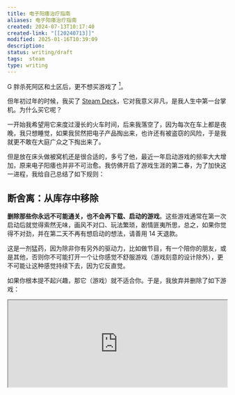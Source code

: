 ```yaml
---
title: 电子阳痿治疗指南
aliases: 电子阳痿治疗指南
created: 2024-07-13T10:17:40
created-link: "[[20240713]]"
modified: 2025-01-16T10:39:09
description: 
status: writing/draft
tags:  steam
type: writing
---
```


G 胖杀死阿区和土区后，更不想买游戏了 [^steam-kill-cheaper-area]。

但年初过年的时候，我买了 [Steam Deck](steam-deck)，它对我意义非凡，是我人生中第一台掌机。为什么买它呢？

一开始我希望用它来度过漫长的火车时间，后来我落空了，因为每次在车上都是夜晚，我只想睡觉，如果我贸然把电子产品掏出来，也许还有被盗窃的风险，于是我就更不敢在大庭广众之下掏出来了。

但是放在床头做被窝机还是很合适的，多亏了他，最近一年启动游戏的频率大大增加，原来电子阳痿也并非不可治愈。我仿佛开启了游戏生涯的第二春，为了加快这一进程，我给自己总结了如下规则：

## 断舍离：从库存中移除

**删除那些你永远不可能通关，也不会再下载、启动的游戏**。这些游戏通常在第一次启动后就觉得索然无味，画风不对口、玩法繁琐，剧情匪夷所思，总之，如果你觉得不对劲，并在第二天不再有想启动的想法，请善用 14 天退款。

这是一剂猛药，因为除非你有另外的驱动力，比如做节目，有一个陪你的朋友，或是其他，否则你不可能打开一个让你感觉不舒服游戏（游戏刻意的设计除外），更不可能让这种感觉持续下去，因为它反直觉。

如果你根本提不起兴趣，那它（游戏）就不适合你。于是，我放弃并删除了如下游戏：

<iframe src='https://store.steampowered.com/widget/395170' style='height:200px;width:100%' allow='fullscreen'/>
<iframe src='https://store.steampowered.com/widget/743390' style='height:200px;width:100%' allow='fullscreen'/>

这个系列完全是听小黑盒软文买的铜板价游戏，买了玩了一次，只不过第一次下错了，直接从 2 开始玩的，我直接知道了 1 的结局主角选择了堕落黑暗，而 2 的主题开始救赎之旅，我觉得游戏是好游戏，但是我不喜欢每个场景的解密，这让我每个场景都需要去搜攻略，看中文攻略是一件痛苦的事情。在满是广告和不清晰的表达之间，猜测下一步是如何，没有什么比这更糟的体验了。

<iframe src='https://store.steampowered.com/widget/237930' style='height:200px;width:100%' allow='fullscreen'/>
晶体管和黑帝斯是一家厂商，我不喜欢他的打斗风格，我没有被它的世界观 catch 到，总的来说，我不怎么喜欢这款游戏，但是当时并不多了解退款政策，所以一直在库里积压。

<iframe src='https://store.steampowered.com/widget/1369320' style='height:200px;width:100%' allow='fullscreen'/>
这是个有趣的游戏，而且免费，好的，我知道了，我不会再打开了。

<iframe src='https://store.steampowered.com/widget/651500' style='height:200px;width:100%' allow='fullscreen'/>
好的，又是一个卷轴的叙事结构，我不怎么喜欢他的画风，但是大学那会儿作为一个考察二战残酷战争的游戏，我又在 UP 主的推荐下购买了这个游戏，从来都没有玩过一次，以后也不会。我不 Care。

<iframe src='https://store.steampowered.com/widget/483980' style='height:200px;width:100%' allow='fullscreen'/>
<iframe src='https://store.steampowered.com/widget/691450' style='height:200px;width:100%' allow='fullscreen'/>
2020 年 9 月 22 日购入，算是补票。高中的时候，我喜欢看主播玩恐怖游戏，其实现在也是，只是没了什么时间，所以淡了，我自己从来不会尝试，买来一次下载都没有，我买了它，因为我觉得这个是个好游戏，现在我把它删了，因为我不适合上手玩高难度的恐怖游戏，算是单纯地支持开发者了。

<iframe src='https://store.steampowered.com/widget/3590' style='height:200px;width:100%' allow='fullscreen'/>
为了童年补票，但是发现成就很多，小时候通关过还多次，也许可以作为斗地主之类消磨时间的小游戏，无论如何，如今已经没有玩它的兴致了

<iframe src='https://store.steampowered.com/widget/385800' style='height:200px;width:100%' allow='fullscreen'/>
<iframe src='https://store.steampowered.com/widget/333600' style='height:200px;width:100%' allow='fullscreen'/>
<iframe src='https://store.steampowered.com/widget/420110' style='height:200px;width:100%' allow='fullscreen'/>
<iframe src='https://store.steampowered.com/widget/602520' style='height:200px;width:100%' allow='fullscreen'/>

18+ DLC 锁国区，对锁区的游戏有洁癖，表示不会再买。虽然想打补丁提取 CG，同时也想要挂卡回一点血，但考虑开完就会激活第一个成就，并且全成就之后还得快进读玩，还是直接不折腾了。滚吧。

## 刻意玩耍

**一个星期/一段时间只启动一款游戏**。

我的时间是这样的，如果每天下班不学习，那么就有一个多小时的游戏时间，我会花费大约一个星期的时间去熟悉一款游戏，如果它能在五个工作日进入引人入胜的剧情，那么我就会继续玩下去，否则我会问自己当初买它的理由。

如果理由在当下已经站不住脚，那么我会选择放弃这款游戏，回到上一原则，删除游戏；如果还有一些情怀，我会找一些第三方网站作为游戏的补充，并再重复此过程一个星期。

如果有的游戏真的需要删除/退款，请不要犹豫。

## Links: depression with gaming

- https://www.reddit.com/r/gaming/comments/11i19m9/deleted_by_user/

[^steam-kill-cheaper-area]: https://steamdb.info/blog/steam-turkey-argentina-usd/
